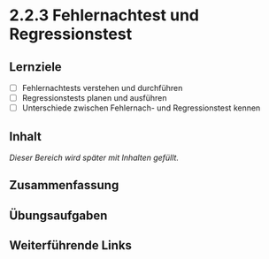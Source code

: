 # 2.2.3 Fehlernachtest und Regressionstest

## Lernziele

- [ ] Fehlernachtests verstehen und durchführen
- [ ] Regressionstests planen und ausführen
- [ ] Unterschiede zwischen Fehlernach- und Regressionstest kennen

## Inhalt

_Dieser Bereich wird später mit Inhalten gefüllt._

## Zusammenfassung

## Übungsaufgaben

## Weiterführende Links
